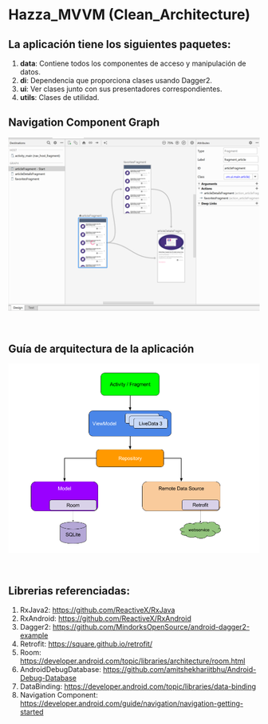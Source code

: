 # Hazza_MVVM (Clean_Architecture)

## La aplicación tiene los siguientes paquetes:
1. **data**: Contiene todos los componentes de acceso y manipulación de datos.
2. **di**: Dependencia que proporciona clases usando Dagger2.
3. **ui**: Ver clases junto con sus presentadores correspondientes.
4. **utils**: Clases de utilidad.

## Navigation Component Graph
<p align="center">
    <img src="nav_graph.png"/>
</p>
<br>

## Guía de arquitectura de la aplicación
<p align="center">
    <img src="architecture.png"/>
</p>
<br>

## Librerias referenciadas:
1. RxJava2: https://github.com/ReactiveX/RxJava
2. RxAndroid: https://github.com/ReactiveX/RxAndroid
3. Dagger2: https://github.com/MindorksOpenSource/android-dagger2-example
4. Retrofit: https://square.github.io/retrofit/
5. Room: https://developer.android.com/topic/libraries/architecture/room.html
6. AndroidDebugDatabase: https://github.com/amitshekhariitbhu/Android-Debug-Database
7. DataBinding: https://developer.android.com/topic/libraries/data-binding
8. Navigation Component: https://developer.android.com/guide/navigation/navigation-getting-started
<br>

```
